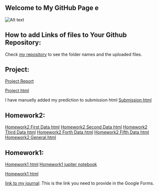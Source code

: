 ## Welcome to My GitHub Page e
![Alt text](https://scontent.fesb7-1.fna.fbcdn.net/v/t1.18169-9/180214_10150917846104261_546544325_n.jpg?_nc_cat=106&ccb=1-7&_nc_sid=4dc865&_nc_ohc=EBftt8tGSL8AX9FpGB-&_nc_ht=scontent.fesb7-1.fna&oh=00_AfBcM1HyPW75bdw8VQ1Vrbe-1l5raDd6SFDxL8C98ONkuw&oe=656B5C79)
## How to add Links of files to Your Github Repository:

Check [my repository](https://github.com/BU-IE-582/fall-23-egeerdil) to see the folder names and the uploaded files. 


## Project:
[Project Report](files/Project.pdf)

[Project html](files/final_model.html)

I have manuelly added my prediction to submission html
[Submission html](files/submission.html)

## Homework2:
[Homework2 First Data html](files/Data-2.html)
[Homework2 Second Data html](files/Data-2.html)
[Homework2 Third Data html](files/Data3.html)
[Homework2 Forth Data html](files/Data4.html)
[Homework2 Fifth Data html](files/Data5.html)
[Homework2 General html](files/General.html)


## Homework1:
 [Homework1 html](https://github.com/BU-IE-582/fall-23-egeerdil/blob/main/files/Homework_1.html)
 [Homework1 jupiter notebook](https://github.com/BU-IE-582/fall-23-egeerdil/blob/main/files/Homework_1.ipynb)

 [Homework1 html](files/Homework_1.html)

[link to my journal](https://bu-ie-582.github.io/fall-23-egeerdil/): This is the link you need to provide in the Google Forms.
